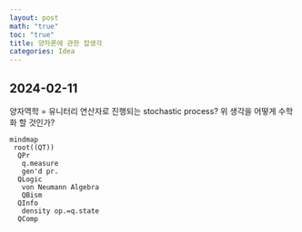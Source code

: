 ```yaml
---
layout: post
math: "true"
toc: "true"
title: 양자론에 관한 잡생각
categories: Idea
---
```

## 2024-02-11

양자역학 = 유니터리 연산자로 진행되는 stochastic process?
위 생각을 어떻게 수학화 할 것인가?

```mermaid
mindmap
 root((QT))
  QPr
   q.measure
   gen'd pr.
  QLogic
   von Neumann Algebra
   QBism
  QInfo
   density op.=q.state
  QComp
```
